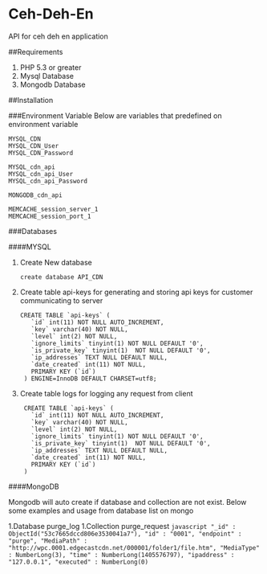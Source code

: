 # Ceh-Deh-En
API for ceh deh en application 


##Requirements
1. PHP 5.3 or greater
2. Mysql Database
3. Mongodb Database

##Installation

###Environment Variable
Below are variables that predefined on environment variable
```
MYSQL_CDN
MYSQL_CDN_User
MYSQL_CDN_Password

MYSQL_cdn_api
MYSQL_cdn_api_User
MYSQL_cdn_api_Password

MONGODB_cdn_api

MEMCACHE_session_server_1
MEMCACHE_session_port_1
```

###Databases

####MYSQL

1. Create New database
   ```
   create database API_CDN
   ```
2. Create table api-keys for generating and storing api keys for customer communicating to server
   ```
   CREATE TABLE `api-keys` (
	  `id` int(11) NOT NULL AUTO_INCREMENT,
	  `key` varchar(40) NOT NULL,
	  `level` int(2) NOT NULL,
	  `ignore_limits` tinyint(1) NOT NULL DEFAULT '0',
	  `is_private_key` tinyint(1)  NOT NULL DEFAULT '0',
	  `ip_addresses` TEXT NULL DEFAULT NULL,
	  `date_created` int(11) NOT NULL,
	  PRIMARY KEY (`id`)
	) ENGINE=InnoDB DEFAULT CHARSET=utf8;
   ```

3. Create table logs for logging any request from client
   ```
	CREATE TABLE `api-keys` (
	  `id` int(11) NOT NULL AUTO_INCREMENT,
	  `key` varchar(40) NOT NULL,
	  `level` int(2) NOT NULL,
	  `ignore_limits` tinyint(1) NOT NULL DEFAULT '0',
	  `is_private_key` tinyint(1)  NOT NULL DEFAULT '0',
	  `ip_addresses` TEXT NULL DEFAULT NULL,
	  `date_created` int(11) NOT NULL,
	  PRIMARY KEY (`id`)
	) 
   ```


####MongoDB

Mongodb will auto create if database and collection are not exist. Below some examples and usage from database list on mongo

1.Database purge_log
   1.Collection purge_request
      ```javascript
	"_id" : ObjectId("53c7665dccd806e3530041a7"),
	"id" : "0001",
	"endpoint" : "purge",
	"MediaPath" : "http://wpc.0001.edgecastcdn.net/000001/folder1/file.htm",
	"MediaType" : NumberLong(3),
	"time" : NumberLong(1405576797),
	"ipaddress" : "127.0.0.1",
	"executed" : NumberLong(0)
      ```


